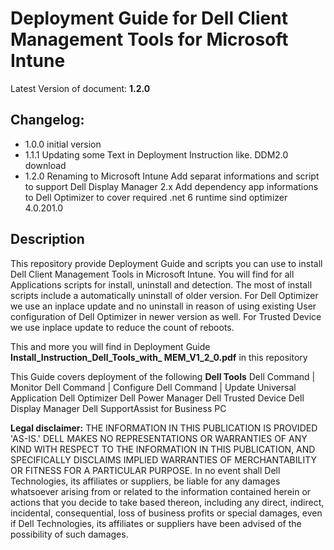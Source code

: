# Deployment Guide for Dell Client Management Tools for Microsoft Intune

Latest Version of document: **1.2.0**

## Changelog:
- 1.0.0   initial version
- 1.1.1   Updating some Text in Deployment Instruction like. DDM2.0 download
- 1.2.0   Renaming to Microsoft Intune
          Add separat informations and script to support Dell Display Manager 2.x
          Add dependency app informations to Dell Optimizer to cover required .net 6 runtime sind optimizer 4.0.201.0

## Description
This repository provide Deployment Guide and scripts you can use to install Dell Client Management Tools in Microsoft Intune.
You will find for all Applications scripts for install, uninstall and detection. The most of install scripts include a automatically uninstall of older version. For Dell Optimizer we use an inplace update and no uninstall in reason of using existing User configuration of Dell Optimizer in newer version as well. For Trusted Device we use inplace update to reduce the count of reboots.

This and more you will find in Deployment Guide **Install_Instruction_Dell_Tools_with_ MEM_V1_2_0.pdf** in this repository

This Guide covers deployment of the following **Dell Tools**
Dell Command | Monitor
Dell Command | Configure
Dell Command | Update Universal Application
Dell Optimizer
Dell Power Manager
Dell Trusted Device
Dell Display Manager
Dell SupportAssist for Business PC

**Legal disclaimer:** THE INFORMATION IN THIS PUBLICATION IS PROVIDED 'AS-IS.' DELL MAKES NO REPRESENTATIONS OR WARRANTIES OF ANY KIND WITH RESPECT TO THE INFORMATION IN THIS PUBLICATION, AND SPECIFICALLY DISCLAIMS IMPLIED WARRANTIES OF MERCHANTABILITY OR FITNESS FOR A PARTICULAR PURPOSE. In no event shall Dell Technologies, its affiliates or suppliers, be liable for any damages whatsoever arising from or related to the information contained herein or actions that you decide to take based thereon, including any direct, indirect, incidental, consequential, loss of business profits or special damages, even if Dell Technologies, its affiliates or suppliers have been advised of the possibility of such damages.